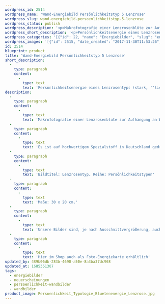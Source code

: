 ```yaml
---
wordpress_id: 2514
wordpress_name: 'Wand-Energiebild Persönlichkeitstyp 5 Lenzrose'
wordpress_slug: wand-energiebild-persoenlichkeitstyp-5-lenzrose
wordpress_status: publish
wordpress_description: '<p>Makrofotografie einer Lenzrosenblüte zur Aufhängung an Wänden oder zum Aufstellen im Raum mit einem aktivierbaren Schwingungsfeld zur Grundenergie eines Lenzrosen-Typs: Stark, ''lichthaft'', einfühlsam<span class="s1">.</span></p><p>Es ist auf hochwertigem Spezialstoff in Deutschland gedruckt und sorgfältig in Handarbeit auf Holzkeilrahmen aufgezogen. Laut Herstellerangaben ist der farbintensive Druck 70 Jahre lichtecht, waschbar und in einem umweltorientierten Verfahren hergestellt. Der Oberstoff ist mit einer Spezialbeschichtung unterfüttert, so dass, bei Aufhängung an der Wand, der rückseitige Holzrahmen auch bei hellen Farben unsichtbar ist.</p><p>Bildtitel: Lenzrosentyp. Reihe: Persönlichkeitstypen</p><p>Maße: 30 x 20 cm.</p><p>Unsere Bilder sind, je nach Ausschnittvergrößerung, auch in der Größe 45 x 30. Weitere Größen oder andere Seitenverhältnisse, bis 200 cm individuell für Sie innerhalb weniger Tage herstellbar. Bitte kontaktieren Sie uns hierfür unter <a href="mailto:info@elvedenverlag.de">info@elvedenverlag.de</a>.</p><p>Hier im Shop auch als <a href="https://my.feenbaum.de/produkt/energiekarte-persoenlichkeitstyp-5-lenzrose/">Foto-Energiekarte</a> erhältlich</p><p><a href="https://my.feenbaum.de/anwendung-energie-wandbilder/">Anwendungshinweise</a>      <a href="https://my.feenbaum.de/produktinformation-wandbilder/">Produktinformationen</a></p>'
wordpress_short_description: '<p>Persönlichkeitsenergie eines Lenzrosentyps (stark, &#8218;lichthaft&#8216;, einfühlsam<span class="s1">)</span><br /><em>Hinweis: Das Wasserzeichen „Elveden Verlag Energiebild“ wird nicht mit gedruckt</em></p>'
wordpress_categories: '[{"id": 22, "name": "Energiebilder", "slug": "energiebilder"}, {"id": 66, "name": "Neuerscheinungen", "slug": "neuerscheinungen"}, {"id": 43, "name": "Pers\u00f6nlichkeit", "slug": "persoenlichkeit-wandbilder"}, {"id": 24, "name": "Wandbilder", "slug": "wandbilder"}]'
wordpress_images: '[{"id": 2515, "date_created": "2017-11-30T11:53:26", "date_created_gmt": "2017-11-30T09:53:26", "date_modified": "2017-11-30T11:53:26", "date_modified_gmt": "2017-11-30T09:53:26", "src": "https://my.feenbaum.de/wp-content/uploads/2017/11/Persoenlichkeit_Typologie_Bluetenenergie_Lenzrose.jpg", "name": "Persoenlichkeit_Typologie_Bluetenenergie_Lenzrose", "alt": ""}]'
id: 2514
blueprint: product
title: 'Wand-Energiebild Persönlichkeitstyp 5 Lenzrose'
short_description:
  -
    type: paragraph
    content:
      -
        type: text
        text: 'Persönlichkeitsenergie eines Lenzrosentyps (stark, ''lichthaft&#8216;, einfühlsam)'
description:
  -
    type: paragraph
    content:
      -
        type: text
        text: 'Makrofotografie einer Lenzrosenblüte zur Aufhängung an Wänden oder zum Aufstellen im Raum mit einem aktivierbaren Schwingungsfeld zur Grundenergie eines Lenzrosen-Typs: Stark, ''lichthaft'', einfühlsam.'
  -
    type: paragraph
    content:
      -
        type: text
        text: 'Es ist auf hochwertigem Spezialstoff in Deutschland gedruckt und sorgfältig in Handarbeit auf Holzkeilrahmen aufgezogen. Laut Herstellerangaben ist der farbintensive Druck 70 Jahre lichtecht, waschbar und in einem umweltorientierten Verfahren hergestellt. Der Oberstoff ist mit einer Spezialbeschichtung unterfüttert, so dass, bei Aufhängung an der Wand, der rückseitige Holzrahmen auch bei hellen Farben unsichtbar ist.'
  -
    type: paragraph
    content:
      -
        type: text
        text: 'Bildtitel: Lenzrosentyp. Reihe: Persönlichkeitstypen'
  -
    type: paragraph
    content:
      -
        type: text
        text: 'Maße: 30 x 20 cm.'
  -
    type: paragraph
    content:
      -
        type: text
        text: 'Unsere Bilder sind, je nach Ausschnittvergrößerung, auch in der Größe 45 x 30. Weitere Größen oder andere Seitenverhältnisse, bis 200 cm individuell für Sie innerhalb weniger Tage herstellbar. Bitte kontaktieren Sie uns hierfür unter info@elvedenverlag.de.'
  -
    type: paragraph
    content:
      -
        type: text
        text: 'Hier im Shop auch als Foto-Energiekarte erhältlich'
updated_by: 489b06db-283b-4690-a50e-8a3ba37dc968
updated_at: 1685351307
tags:
  - energiebilder
  - neuerscheinungen
  - persoenlichkeit-wandbilder
  - wandbilder
product_image: Persoenlichkeit_Typologie_Bluetenenergie_Lenzrose.jpg
---
```

